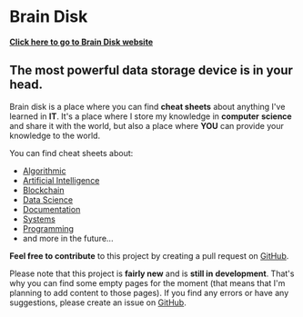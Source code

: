# Brain Disk

[**Click here to go to Brain Disk website**](https://opixelum.gitbook.io/brain-disk)

## **The most powerful data storage device is in your head.**

Brain disk is a place where you can find **cheat sheets** about anything I've
learned in **IT**. It's a place where I store my knowledge in **computer**
**science** and share it with the world, but also a place where **YOU** can
provide your knowledge to the world.

You can find cheat sheets about:

- [Algorithmic](docs/algorithmic)
- [Artificial Intelligence](docs/ai)
- [Blockchain](docs/blockchain)
- [Data Science](docs/data-science)
- [Documentation](docs/documentation)
- [Systems](docs/systems)
- [Programming](docs/programming)
- and more in the future...

**Feel free to contribute** to this project by creating a pull request on
[GitHub](https://github.com/opixelum/brain-disk).

Please note that this project is **fairly new** and is **still in**
**development**. That's why you can find some empty pages for the moment (that
means that I'm planning to add content to those pages). If you find any errors
or have any suggestions, please create an issue on
[GitHub](https://github.com/opixelum/brain-disk/issues/new).
